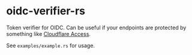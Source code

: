 # oidc-verifier-rs

Token verifier for OIDC. Can be useful if your endpoints are protected by something like [Cloudflare Access](https://www.cloudflare.com/teams/access/).

See `examples/example.rs` for usage.
